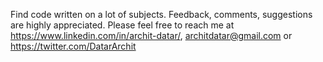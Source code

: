 Find code written on a lot of subjects. Feedback, comments, suggestions are highly appreciated. 
Please feel free to reach me at https://www.linkedin.com/in/archit-datar/, architdatar@gmail.com or https://twitter.com/DatarArchit
